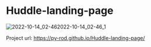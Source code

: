 # Huddle-landing-page

![2022-10-14_02-46![2022-10-14_02-46_1](https://user-images.githubusercontent.com/103091079/195804212-5209b64f-5e98-4d7a-8e62-2fb142db70d9.png)
](https://user-images.githubusercontent.com/103091079/195804196-89459123-e3a9-486b-af3b-5381cfdfb309.png)


Project url: https://py-rod.github.io/Huddle-landing-page/
